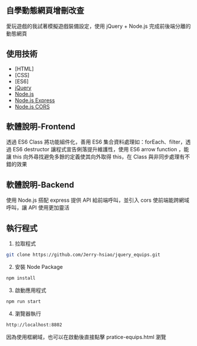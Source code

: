 ## 自學動態網頁增刪改查

愛玩遊戲的我試著模擬遊戲裝備設定，使用 jQuery + Node.js 完成前後端分離的動態網頁


## 使用技術
- [HTML]
- [CSS]
- [ES6]
- [jQuery](https://code.jquery.com/jquery-3.4.1.min.js)
- [Node.js](https://nodejs.org/en/)
- [Node.js Express](http://expressjs.com/)
- [Node.js CORS](https://expressjs.com/en/resources/middleware/cors.html)


## 軟體說明-Frontend
透過 ES6 Class 將功能組件化，善用 ES6 集合資料處理如：forEach、filter，透過 ES6 destructor 讓程式宣告俐落提升維護性，使用 ES6 arrow function ，能讓 this 向外尋找避免多餘的定義使其向外取得 this，在 Class 與非同步處理有不錯的效果


## 軟體說明-Backend
使用 Node.js 搭配 express 提供 API 給前端呼叫，並引入 cors 使前端能跨網域呼叫，讓 API 使用更加靈活

## 執行程式

1. 拉取程式
```bash
git clone https://github.com/Jerry-hsiao/jquery_equips.git
```

2. 安裝 Node Package
```bash
npm install
```

3. 啟動應用程式
```bash
npm run start
```

4. 瀏覽器執行
```bash
http://localhost:8802
```

因為使用框網域，也可以在啟動後直接點擊 pratice-equips.html 瀏覽


